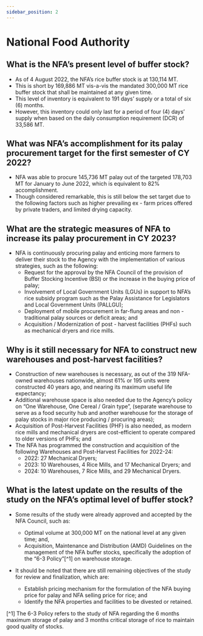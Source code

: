```yaml
---
sidebar_position: 2
---
```


# National Food Authority

## What is the NFA’s present level of buffer stock?

- As of 4 August 2022, the NFA’s rice buffer stock is at 130,114 MT.
- This is short by 169,886 MT vis-a-vis the mandated 300,000 MT rice buffer stock that shall be maintained at any given time.
- This level of inventory is equivalent to 191 days’ supply or a total of six (6) months.
- However, this inventory could only last for a period of four (4) days’ supply when based on the daily consumption requirement (DCR) of 33,586 MT.


## What was NFA’s accomplishment for its palay procurement target for the first semester of CY 2022?

- NFA was able to procure 145,736 MT palay out of the targeted 178,703 MT for January to June 2022, which is equivalent to 82% accomplishment.  
- Though considered remarkable, this is still below the set target due to the following factors such as higher prevailing ex - farm prices offered by private traders, and limited drying capacity.


## What are the strategic measures of NFA to increase its palay procurement in CY 2023?

- NFA is continuously procuring palay and enticing more farmers to deliver their stock to the Agency with the implementation of various strategies, such as the following:
  - Request for the approval by the NFA Council of the provision of Buffer Stocking Incentive (BSI) or the increase in the buying price of palay;
  - Involvement of Local Government Units (LGUs) in support to NFA’s rice subsidy program such as the Palay Assistance for Legislators and Local Government Units (PALLGU);
  - Deployment of mobile procurement in far-flung areas and non - traditional palay sources or deficit areas; and
  - Acquisition / Modernization of post - harvest facilities (PHFs) such as mechanical dryers and rice mills.

## Why is it still necessary for NFA to construct new warehouses and post-harvest facilities?

- Construction of new warehouses is necessary, as out of the 319 NFA-owned warehouses nationwide, almost 61% or 195 units were constructed 40 years ago, and nearing its maximum useful life expectancy;
- Additional warehouse space is also needed due to the Agency’s policy on “One Warehouse, One Cereal / Grain type”, (separate warehouse to serve as a food security hub and another warehouse for the storage of palay stocks in major rice producing / procuring areas);
- Acquisition of Post-Harvest Facilities (PHF) is also needed, as modern rice mills and mechanical dryers are cost-efficient to operate compared to older versions of PHFs; and
- The NFA has programmed the construction and acquisition of the following Warehouses and Post-Harvest Facilities for 2022-24:
  - 2022: 27 Mechanical Dryers;
  - 2023: 10 Warehouses, 4 Rice Mills, and 17 Mechanical Dryers; and
  - 2024: 10 Warehouses, 7 Rice Mills, and 29 Mechanical Dryers.


## What is the latest update on the results of the study on the NFA’s optimal level of buffer stock?

- Some results of the study were already approved and accepted by the NFA Council, such as:
  - Optimal volume at 300,000 MT on the national level at any given time; and,
  - Acquisition, Maintenance and Distribution (AMD) Guidelines on the management of the NFA buffer stocks, specifically the adoption of the “6-3 Policy”[^1] on warehouse storage.

- It should be noted that there are still remaining objectives of the study for review and finalization, which are:
  - Establish pricing mechanism for the formulation of the NFA buying price for palay and NFA selling price for rice; and
  - Identify the NFA properties and facilities to be divested or retained.
  
[^1] The 6-3 Policy refers to the study of NFA regarding the 6 months maximum storage of palay and 3 months critical storage of rice to maintain good quality of stocks.

